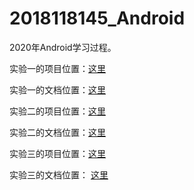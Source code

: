# 2018118145_Android
2020年Android学习过程。

实验一的项目位置：[这里](https://github.com/zpwlow/2018118145_Android/tree/master/chap2/ActivityTest)



实验一的文档位置：[这里](https://github.com/zpwlow/2018118145_Android/blob/master/chap2/ActivityTest/%E5%AE%9E%E9%AA%8C%E4%BA%8C%E5%88%9B%E5%BB%BA%E4%B8%A4%E4%B8%AA%E6%B4%BB%E5%8A%A8%E4%BA%86%E8%A7%A3%E6%B4%BB%E5%8A%A8%E7%9A%84%E5%88%9B%E5%BB%BA%E5%8F%8A%E9%94%80%E6%AF%81%E8%BF%87%E7%A8%8B.md)



实验二的项目位置：[这里](https://github.com/zpwlow/2018118145_Android/tree/master/chap2/ActivityLifeTest)



实验二的文档位置：[这里](https://github.com/zpwlow/2018118145_Android/blob/master/chap2/ActivityLifeTest/%E5%AE%9E%E9%AA%8C%E4%B8%89%E6%B4%BB%E5%8A%A8%E7%9A%84%E5%9B%9B%E7%A7%8D%E5%90%AF%E5%8A%A8%E6%A8%A1%E5%BC%8F.md)



实验三的项目位置：[这里](https://github.com/zpwlow/2018118145_Android/tree/master/chap3/UIWindowTest)



实验三的文档位置： [这里](https://github.com/zpwlow/2018118145_Android/blob/master/chap3/UIWindowTest/%E5%AE%9E%E9%AA%8C%E4%B8%89.md)